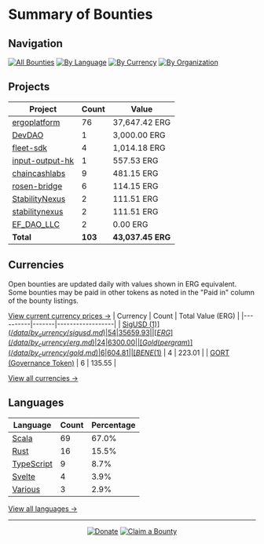 <!-- GENERATED FILE - DO NOT EDIT DIRECTLY -->
<!-- Generated on: 2025-05-12 12:49:25 -->

# Summary of Bounties

## Navigation

[![All Bounties](https://img.shields.io/badge/All%20Bounties-103-blue)](/data/all.md) [![By Language](https://img.shields.io/badge/By%20Language-7-green)](/data/summary.md#languages) [![By Currency](https://img.shields.io/badge/By%20Currency-7-yellow)](/data/summary.md#currencies) [![By Organization](https://img.shields.io/badge/By%20Organization-9-orange)](/data/summary.md#projects)

## Projects

| Project | Count | Value |
|----------|-------|-------|
| [ergoplatform](/data/by_org/ergoplatform.md) | 76 | 37,647.42 ERG |
| [DevDAO](/data/by_org/devdao.md) | 1 | 3,000.00 ERG |
| [fleet-sdk](/data/by_org/fleet-sdk.md) | 4 | 1,014.18 ERG |
| [input-output-hk](/data/by_org/input-output-hk.md) | 1 | 557.53 ERG |
| [chaincashlabs](/data/by_org/chaincashlabs.md) | 9 | 481.15 ERG |
| [rosen-bridge](/data/by_org/rosen-bridge.md) | 6 | 114.15 ERG |
| [StabilityNexus](/data/by_org/stabilitynexus.md) | 2 | 111.51 ERG |
| [stabilitynexus](/data/by_org/stabilitynexus.md) | 2 | 111.51 ERG |
| [EF_DAO_LLC](/data/by_org/ef_dao_llc.md) | 2 | 0.00 ERG |
| **Total** | **103** | **43,037.45 ERG** |

## Currencies

Open bounties are updated daily with values shown in ERG equivalent. Some bounties may be paid in other tokens as noted in the "Paid in" column of the bounty listings.

[View current currency prices →](/data/currency_prices.md)
| Currency | Count | Total Value (ERG) |
|----------|-------|------------------|
| [SigUSD ($1)](/data/by_currency/sigusd.md) | 54 | 35659.93 |
| [ERG](/data/by_currency/erg.md) | 24 | 6300.00 |
| [Gold (per gram)](/data/by_currency/gold.md) | 6 | 604.81 |
| [BENE ($1)](/data/by_currency/bene.md) | 4 | 223.01 |
| [GORT (Governance Token)](/data/by_currency/gort.md) | 6 | 135.55 |

[View all currencies →](/data/by_currency/)

## Languages

| Language | Count | Percentage |
|----------|-------|------------|
| [Scala](/data/by_language/scala.md) | 69 | 67.0% |
| [Rust](/data/by_language/rust.md) | 16 | 15.5% |
| [TypeScript](/data/by_language/typescript.md) | 9 | 8.7% |
| [Svelte](/data/by_language/svelte.md) | 4 | 3.9% |
| [Various](/data/by_language/various.md) | 3 | 2.9% |

[View all languages →](/data/by_language/)



---

<div align="center">
  <p>
    <a href="../docs/donate.md"><img src="https://img.shields.io/badge/❤️%20Donate-F44336" alt="Donate"></a>
    <a href="../docs/bounty-submission-guide.md#reserving-a-bounty"><img src="https://img.shields.io/badge/🔒%20How%20To%20Claim-4CAF50" alt="Claim a Bounty"></a>
  </p>
</div>


<!-- END OF GENERATED CONTENT -->
